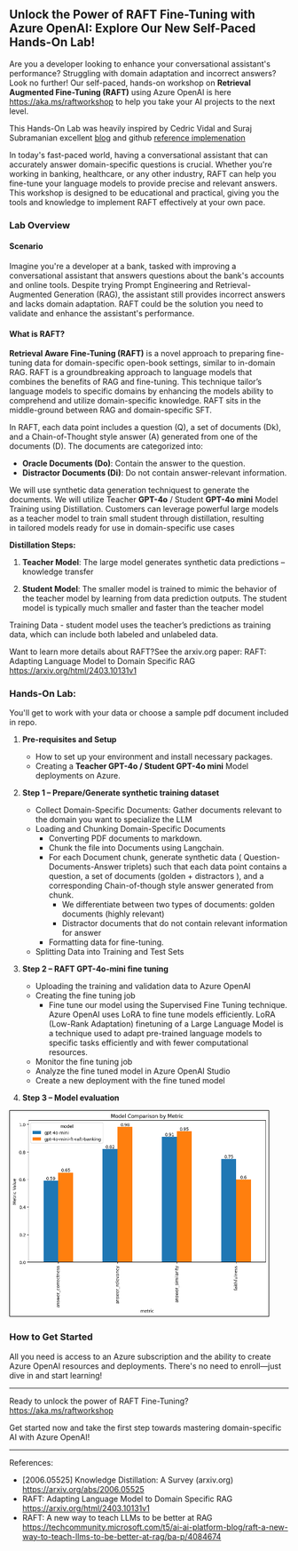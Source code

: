 
## Unlock the Power of RAFT Fine-Tuning with Azure OpenAI: Explore Our New Self-Paced Hands-On Lab!

Are you a developer looking to enhance your conversational assistant's performance? Struggling with domain adaptation and incorrect answers? Look no further! Our self-paced, hands-on workshop on **Retrieval Augmented Fine-Tuning (RAFT)** using Azure OpenAI is here  https://aka.ms/raftworkshop to help you take your AI projects to the next level.

This Hands-On Lab was heavily inspired by Cedric Vidal and Suraj Subramanian excellent [blog](https://techcommunity.microsoft.com/t5/ai-ai-platform-blog/raft-a-new-way-to-teach-llms-to-be-better-at-rag/ba-p/4084674) and github [reference implemenation](https://github.com/ShishirPatil/gorilla/tree/main/raft)

In today's fast-paced world, having a conversational assistant that can accurately answer domain-specific questions is crucial. Whether you're working in banking, healthcare, or any other industry, RAFT can help you fine-tune your language models to provide precise and relevant answers. This workshop is designed to be educational and practical, giving you the tools and knowledge to implement RAFT effectively at your own pace.

### Lab Overview

#### Scenario

Imagine you're a developer at a bank, tasked with improving a conversational assistant that answers questions about the bank's accounts and online tools. Despite trying Prompt Engineering and Retrieval-Augmented Generation (RAG), the assistant still provides incorrect answers and lacks domain adaptation. RAFT could be the solution you need to validate and enhance the assistant's performance.

#### What is RAFT?

**Retrieval Aware Fine-Tuning (RAFT)** is a novel approach to preparing fine-tuning data for domain-specific open-book settings, similar to in-domain RAG. RAFT is a groundbreaking approach to language models that combines the benefits of RAG and fine-tuning. This technique tailor’s language models to specific domains by enhancing the models ability to comprehend and utilize domain-specific knowledge. RAFT sits in the middle-ground between RAG and domain-specific SFT. 

 In RAFT, each data point includes a question (Q), a set of documents (Dk), and a Chain-of-Thought style answer (A) generated from one of the documents (D). The documents are categorized into:

- **Oracle Documents (Do)**: Contain the answer to the question.
- **Distractor Documents (Di)**: Do not contain answer-relevant information.

 We will use synthetic data generation techniquest to generate the documents. We will utilize Teacher **GPT-4o** / Student **GPT-4o mini** Model Training using Distillation. 
 Customers can leverage powerful large models as a teacher model to train small student through distillation, resulting in tailored models ready for use in domain-specific use cases
 
 **Distillation Steps:**

1. **Teacher Model**: The large model generates synthetic data predictions – knowledge transfer

2. **Student Model**: The smaller model is trained to mimic the behavior of the teacher model by learning from data prediction outputs. The student model is typically much smaller and faster than the teacher model

Training Data - student model uses the teacher’s predictions as training data, which can include both labeled and unlabeled data.

Want to learn more details about RAFT?See the arxiv.org paper: RAFT: Adapting Language Model to Domain Specific RAG https://arxiv.org/html/2403.10131v1

### Hands-On Lab:

You'll get to work with your data or choose a sample pdf document included in repo.

1. **Pre-requisites and Setup**
   - How to set up your environment and install necessary packages.
   - Creating a **Teacher GPT-4o / Student GPT-4o mini** Model deployments on Azure.

2. **Step 1 – Prepare/Generate synthetic training dataset**
   - Collect Domain-Specific Documents: Gather documents relevant to the domain you want to specialize the LLM
   - Loading and Chunking Domain-Specific Documents 
     * Converting PDF documents to markdown.
     * Chunk the file into Documents  using Langchain.
      * For each Document chunk, generate synthetic data ( Question-Documents-Answer triplets) such that each data point contains a question, a set of documents (golden + distractors ), and a corresponding Chain-of-though style answer  generated from chunk. 
        * We differentiate between two types of documents: golden documents (highly relevant) 
        * Distractor documents that do not contain relevant information for answer
     * Formatting data for fine-tuning.
   - Splitting Data into Training and Test Sets

2. **Step 2 –  RAFT GPT-4o-mini fine tuning**
   - Uploading the training and validation data to Azure OpenAI
   - Creating the fine tuning job
     *  Fine tune our model using the Supervised Fine Tuning technique. Azure OpenAI uses LoRA to fine tune models efficiently. LoRA (Low-Rank Adaptation) finetuning of a Large Language Model is a technique used to adapt pre-trained language models to specific tasks efficiently and with fewer computational resources.
   - Monitor the fine tuning job
   - Analyze the fine tuned model in Azure OpenAI Studio
   - Create a new deployment with the fine tuned model
   
3. **Step 3 –  Model evaluation**

![alt text](images/bank_eval.png)

### How to Get Started

All you need is access to an Azure subscription and the ability to create Azure OpenAI resources and deployments. There's no need to enroll—just dive in and start learning!

---

Ready to unlock the power of RAFT Fine-Tuning? https://aka.ms/raftworkshop

Get started now and take the first step towards mastering domain-specific AI with Azure OpenAI!

---
References:

* [2006.05525] Knowledge Distillation: A Survey (arxiv.org) https://arxiv.org/abs/2006.05525
* RAFT: Adapting Language Model to Domain Specific RAG https://arxiv.org/html/2403.10131v1
* RAFT:  A new way to teach LLMs to be better at RAG  https://techcommunity.microsoft.com/t5/ai-ai-platform-blog/raft-a-new-way-to-teach-llms-to-be-better-at-rag/ba-p/4084674